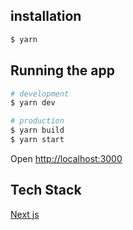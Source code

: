 ## installation

```bash
$ yarn
```

## Running the app

```bash
# development
$ yarn dev

# production
$ yarn build
$ yarn start
```

Open [http://localhost:3000](http://localhost:3000)

## Tech Stack

[Next js](https://nextjs.org/)
